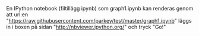 En IPython notebook (filtillägg ipynb) som graph1.ipynb kan renderas genom att url:en "https://raw.githubusercontent.com/parkey/test/master/graph1.ipynb" läggs in i boxen på sidan "http://nbviewer.ipython.org/" och tryck "Go!"
